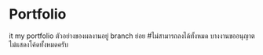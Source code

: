 # Portfolio
it my portfolio
ตัวอย่างของผลงานอยู่ branch ย่อย 
#ไม่สามารถลงได้ทั้งหมด บางงานขออนุญาตไม่แสดงโค้ดทั้งหมดครับ
